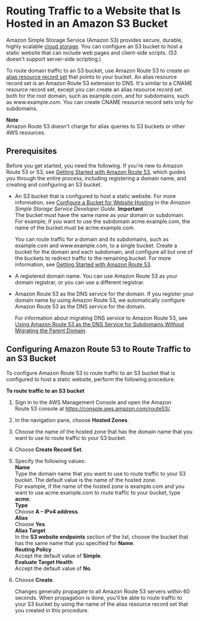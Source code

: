 # Routing Traffic to a Website that Is Hosted in an Amazon S3 Bucket<a name="RoutingToS3Bucket"></a>

Amazon Simple Storage Service \(Amazon S3\) provides secure, durable, highly scalable [cloud storage](https://aws.amazon.com/what-is-cloud-storage/)\. You can configure an S3 bucket to host a static website that can include web pages and client\-side scripts\. \(S3 doesn't support server\-side scripting\.\)

To route domain traffic to an S3 bucket, use Amazon Route 53 to create an [alias resource record set](http://docs.aws.amazon.com/Route53/latest/DeveloperGuide/resource-record-sets-choosing-alias-non-alias.html) that points to your bucket\. An alias resource record set is an Amazon Route 53 extension to DNS\. It's similar to a CNAME resource record set, except you can create an alias resource record set both for the root domain, such as example\.com, and for subdomains, such as www\.example\.com\. You can create CNAME resource record sets only for subdomains\. 

**Note**  
Amazon Route 53 doesn't charge for alias queries to S3 buckets or other AWS resources\.

## Prerequisites<a name="routing-to-s3-bucket-prereqs"></a>

Before you get started, you need the following\. If you're new to Amazon Route 53 or S3, see [Getting Started with Amazon Route 53](getting-started.md), which guides you through the entire process, including registering a domain name, and creating and configuring an S3 bucket\.

+ An S3 bucket that is configured to host a static website\. For more information, see [Configure a Bucket for Website Hosting](http://docs.aws.amazon.com/AmazonS3/latest/dev/HowDoIWebsiteConfiguration.html) in the *Amazon Simple Storage Service Developer Guide*\.
**Important**  
The bucket must have the same name as your domain or subdomain\. For example, if you want to use the subdomain acme\.example\.com, the name of the bucket must be acme\.example\.com\.

  You can route traffic for a domain and its subdomains, such as example\.com and www\.example\.com, to a single bucket\. Create a bucket for the domain and each subdomain, and configure all but one of the buckets to redirect traffic to the remaining bucket\. For more information, see [Getting Started with Amazon Route 53](getting-started.md)\.

+ A registered domain name\. You can use Amazon Route 53 as your domain registrar, or you can use a different registrar\.

+ Amazon Route 53 as the DNS service for the domain\. If you register your domain name by using Amazon Route 53, we automatically configure Amazon Route 53 as the DNS service for the domain\. 

  For information about migrating DNS service to Amazon Route 53, see [Using Amazon Route 53 as the DNS Service for Subdomains Without Migrating the Parent Domain](creating-migrating.md)\.

## Configuring Amazon Route 53 to Route Traffic to an S3 Bucket<a name="routing-to-s3-bucket-configuring"></a>

To configure Amazon Route 53 to route traffic to an S3 bucket that is configured to host a static website, perform the following procedure\.

**To route traffic to an S3 bucket**

1. Sign in to the AWS Management Console and open the Amazon Route 53 console at [https://console\.aws\.amazon\.com/route53/](https://console.aws.amazon.com/route53/)\.

1. In the navigation pane, choose **Hosted Zones**\.

1. Choose the name of the hosted zone that has the domain name that you want to use to route traffic to your S3 bucket\.

1. Choose **Create Record Set**\.

1. Specify the following values:  
**Name**  
Type the domain name that you want to use to route traffic to your S3 bucket\. The default value is the name of the hosted zone\.  
For example, if the name of the hosted zone is example\.com and you want to use acme\.example\.com to route traffic to your bucket, type **acme**\.  
**Type**  
Choose **A – IPv4 address**\.  
**Alias**  
Choose **Yes**\.  
**Alias Target**  
In the **S3 website endpoints** section of the list, choose the bucket that has the same name that you specified for **Name**\.  
**Routing Policy**  
Accept the default value of **Simple**\.  
**Evaluate Target Health**  
Accept the default value of **No**\.

1. Choose **Create**\.

   Changes generally propagate to all Amazon Route 53 servers within 60 seconds\. When propagation is done, you'll be able to route traffic to your S3 bucket by using the name of the alias resource record set that you created in this procedure\. 